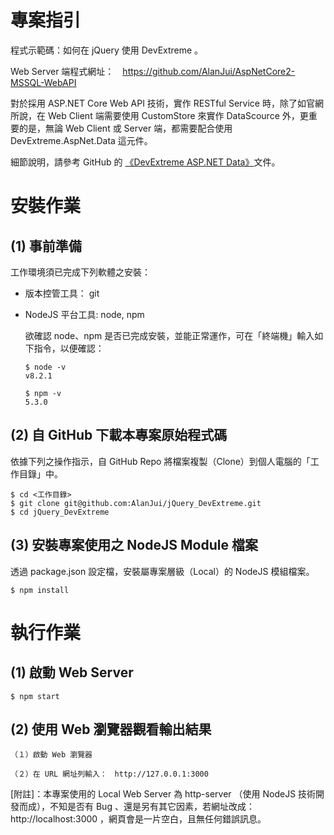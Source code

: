 專案指引
=======

程式示範碼：如何在 jQuery 使用 DevExtreme 。

Web Server 端程式網址：　https://github.com/AlanJui/AspNetCore2-MSSQL-WebAPI

對於採用 ASP.NET Core Web API 技術，實作 RESTful Service 時，除了如官網所說，在 Web Client 端需要使用 CustomStore 來實作 DataScource 外，更重要的是，無論 Web Client 或 Server 端，都需要配合使用 DevExtreme.AspNet.Data 這元件。

細節說明，請參考 GitHub 的 [《DevExtreme ASP.NET Data》](https://github.com/DevExpress/DevExtreme.AspNet.Data)文件。

# 安裝作業

## (1) 事前準備

工作環境須已完成下列軟體之安裝：

  - 版本控管工具： git  

  - NodeJS 平台工具: node, npm 

    欲確認 node、npm 是否已完成安裝，並能正常運作，可在「終端機」輸入如下指令，以便確認：
 
    ```
    $ node -v
    v8.2.1

    $ npm -v
    5.3.0
    ```

## (2) 自 GitHub 下載本專案原始程式碼

依據下列之操作指示，自 GitHub Repo 將檔案複製（Clone）到個人電腦的「工作目錄」中。

    $ cd <工作目錄>
    $ git clone git@github.com:AlanJui/jQuery_DevExtreme.git
    $ cd jQuery_DevExtreme

## (3) 安裝專案使用之 NodeJS Module 檔案

透過 package.json 設定檔，安裝屬專案層級（Local）的 NodeJS 模組檔案。

    $ npm install

# 執行作業

## (1) 啟動 Web Server

    $ npm start

## (2) 使用 Web 瀏覽器觀看輸出結果

    （１）啟動 Web 瀏覽器

    （２）在 URL 網址列輸入：　http://127.0.0.1:3000 

  [附註]：本專案使用的 Local Web Server 為 http-server （使用 NodeJS 技術開發而成），不知是否有 Bug 、還是另有其它因素，若網址改成： http://localhost:3000 ，網頁會是一片空白，且無任何錯誤訊息。


